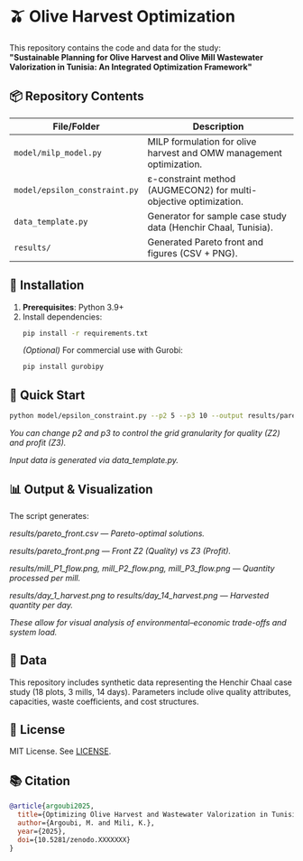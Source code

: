 # 🫒 Olive Harvest Optimization

This repository contains the code and data for the study:  
**"Sustainable Planning for Olive Harvest and Olive Mill Wastewater Valorization in Tunisia: An Integrated Optimization Framework"**

## 📦 Repository Contents

| File/Folder                | Description                                                                 |
|----------------------------|-----------------------------------------------------------------------------|
| `model/milp_model.py`      | MILP formulation for olive harvest and OMW management optimization.         |
| `model/epsilon_constraint.py` | ε-constraint method (AUGMECON2) for multi-objective optimization.           |
| `data_template.py`         | Generator for sample case study data (Henchir Chaal, Tunisia).              |
| `results/`                 | Generated Pareto front and figures (CSV + PNG).                            |

## 🔧 Installation

1. **Prerequisites**: Python 3.9+  
2. Install dependencies:  
   ```bash
   pip install -r requirements.txt
   ```  
   *(Optional)* For commercial use with Gurobi:  
   ```bash
   pip install gurobipy
   ```

## 🚀 Quick Start  

```bash
python model/epsilon_constraint.py --p2 5 --p3 10 --output results/pareto_front.csv
```  
*You can change p2 and p3 to control the grid granularity for quality (Z2) and profit (Z3).*

*Input data is generated via data_template.py.*  

## 📊 Output & Visualization
The script generates:

*results/pareto_front.csv — Pareto-optimal solutions.*

*results/pareto_front.png — Front Z2 (Quality) vs Z3 (Profit).*

*results/mill_P1_flow.png, mill_P2_flow.png, mill_P3_flow.png — Quantity processed per mill.*

*results/day_1_harvest.png to results/day_14_harvest.png — Harvested quantity per day.*

*These allow for visual analysis of environmental–economic trade-offs and system load.*

## 🧪 Data
This repository includes synthetic data representing the Henchir Chaal case study (18 plots, 3 mills, 14 days).
Parameters include olive quality attributes, capacities, waste coefficients, and cost structures.



## 📜 License  
MIT License. See [LICENSE](LICENSE).  

## 📚 Citation  

```bibtex
@article{argoubi2025,
  title={Optimizing Olive Harvest and Wastewater Valorization in Tunisia: A Sustainable Planning Framework for Circular Agri-Waste Management},  
  author={Argoubi, M. and Mili, K.},  
  year={2025},  
  doi={10.5281/zenodo.XXXXXXX}  
}
```  
